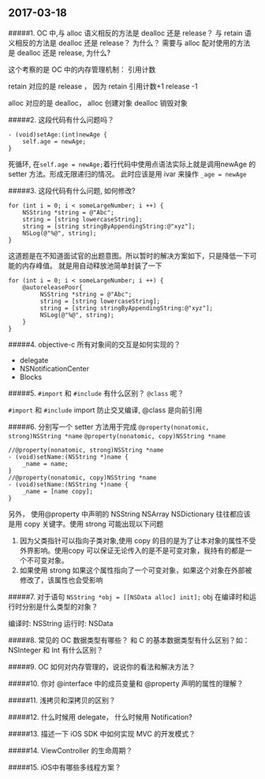 

## 2017-03-18
#####1. OC 中,与 alloc 语义相反的方法是 dealloc 还是 release？ 与 retain 语义相反的方法是 dealloc 还是 release？ 为什么？ 需要与 alloc 配对使用的方法是 dealloc 还是 release, 为什么?

这个考察的是 OC 中的内存管理机制： 引用计数

retain 对应的是 release ， 因为 retain 引用计数+1 release -1

alloc 对应的是 dealloc，  alloc 创建对象 dealloc 销毁对象


#####2. 这段代码有什么问题吗？

```obj-c
- (void)setAge:(int)newAge {
    self.age = newAge;
}
```

死循环, 在`self.age = newAge;`着行代码中使用点语法实际上就是调用newAge 的 setter 方法。形成无限递归的情况。 此时应该是用 ivar 来操作 `_age = newAge`


#####3. 这段代码有什么问题, 如何修改?

```obj-c
for (int i = 0; i < someLargeNumber; i ++) {
    NSString *string = @"Abc";
    string = [string lowercaseString];
    string = [string stringByAppendingString:@"xyz"];
    NSLog(@"%@", string);
}

```

这道题是在不知道面试官的出题意图。所以暂时的解决方案如下，只是降低一下可能的内存峰值。 就是用自动释放池简单封装了一下

```obj-c
for (int i = 0; i < someLargeNumber; i ++) {
    @autoreleasePoor{
         NSString *string = @"Abc";
         string = [string lowercaseString];
         string = [string stringByAppendingString:@"xyz"];
         NSLog(@"%@", string);
    }
}
```




#####4. objective-c 所有对象间的交互是如何实现的？

* delegate
* NSNotificationCenter
* Blocks


#####5. `#import` 和 `#include` 有什么区别？ `@class` 呢？

`#import` 和 `#include` import 防止交叉编译,  @class 是向前引用



#####6. 分别写一个 setter 方法用于完成
`@property(nonatomic, strong)NSString *name`
`@property(nonatomic, copy)NSString *name`


```objc
//@property(nonatomic, strong)NSString *name
- (void)setName:(NSString *)name {
    _name = name;
}
//@property(nonatomic, copy)NSString *name
- (void)setName:(NSString *)name {
    _name = [name copy];
}
```

另外， 使用@property 中声明的 NSString NSArray NSDictionary 往往都应该是用 copy 关键字。使用 strong 可能出现以下问题

1. 因为父类指针可以指向子类对象,使用 copy 的目的是为了让本对象的属性不受外界影响。使用copy 可以保证无论传入的是不是可变对象，我持有的都是一个不可变对象。
2. 如果使用 strong 如果这个属性指向了一个可变对象，如果这个对象在外部被修改了，该属性也会受影响



#####7. 对于语句 `NSString *obj = [[NSData alloc] init];` obj 在编译时和运行时分别是什么类型的对象？

编译时: NSString
运行时: NSData

#####8. 常见的 OC 数据类型有哪些？ 和 C 的基本数据类型有什么区别？如： NSInteger 和 Int 有什么区别？




#####9. OC 如何对内存管理的，说说你的看法和解决方法？




#####10. 你对 @interface 中的成员变量和 @property 声明的属性的理解？



#####11. 浅拷贝和深拷贝的区别？




#####12. 什么时候用 delegate， 什么时候用 Notification?




#####13. 描述一下 iOS SDK 中如何实现 MVC 的开发模式？




#####14. ViewController 的生命周期？



#####15. iOS中有哪些多线程方案？







